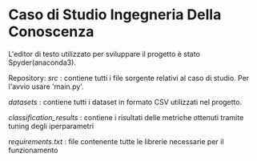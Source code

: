 # Caso di Studio Ingegneria Della Conoscenza
L'editor di testo utilizzato per sviluppare il progetto è stato Spyder(anaconda3).

Repository: 
*src* : contiene tutti i file sorgente relativi al caso di studio. Per l'avvio usare 'main.py'.

*datasets* : contiene tutti i dataset in formato CSV utilizzati nel progetto.

*classification_results* : contiene i risultati delle metriche ottenuti tramite tuning degli iperparametri

*requirements.txt* : file contenente tutte le librerie necessarie per il funzionamento 


    
    
